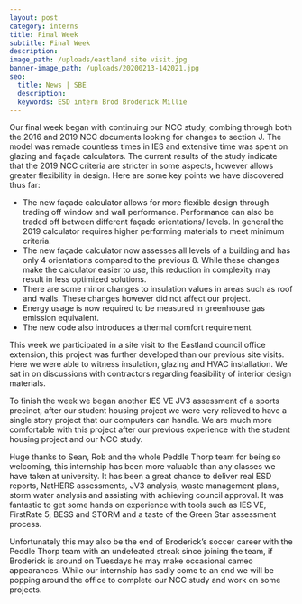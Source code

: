 ```yaml
---
layout: post
category: interns
title: Final Week
subtitle: Final Week
description:
image_path: /uploads/eastland site visit.jpg
banner-image_path: /uploads/20200213-142021.jpg
seo:
  title: News | SBE
  description:
  keywords: ESD intern Brod Broderick Millie
---
```

Our final week began with continuing our NCC study, combing through both the 2016 and 2019 NCC documents looking for changes to section J. The model was remade countless times in IES and extensive time was spent on glazing and façade calculators. The current results of the study indicate that the 2019 NCC criteria are stricter in some aspects, however allows greater flexibility in design. Here are some key points we have discovered thus far:

* The new façade calculator allows for more flexible design through trading off window and wall performance. Performance can also be traded off between different façade orientations/ levels. In general the 2019 calculator requires higher performing materials to meet minimum criteria.
* The new façade calculator now assesses all levels of a building and has only 4 orientations compared to the previous 8. While these changes make the calculator easier to use, this reduction in complexity may result in less optimized solutions.
* There are some minor changes to insulation values in areas such as roof and walls. These changes however did not affect our project.
* Energy usage is now required to be measured in greenhouse gas emission equivalent.
* The new code also introduces a thermal comfort requirement.

This week we participated in a site visit to the Eastland council office extension, this project was further developed than our previous site visits. Here we were able to witness insulation, glazing and HVAC installation. We sat in on discussions with contractors regarding feasibility of interior design materials.

To finish the week we began another IES VE JV3 assessment of a sports precinct, after our student housing project we were very relieved to have a single story project that our computers can handle. We are much more comfortable with this project after our previous experience with the student housing project and our NCC study.

Huge thanks to Sean, Rob and the whole Peddle Thorp team for being so welcoming, this internship has been more valuable than any classes we have taken at university. It has been a great chance to deliver real ESD reports, NatHERS assessments, JV3 analysis, waste management plans, storm water analysis and assisting with achieving council approval. It was fantastic to get some hands on experience with tools such as IES VE, FirstRate 5, BESS and STORM and a taste of the Green Star assessment process.&nbsp; &nbsp;&nbsp;

Unfortunately this may also be the end of Broderick’s soccer career with the Peddle Thorp team with an undefeated streak since joining the team, if Broderick is around on Tuesdays he may make occasional cameo appearances. While our internship has sadly come to an end we will be popping around the office to complete our NCC study and work on some projects.

&nbsp;

&nbsp;